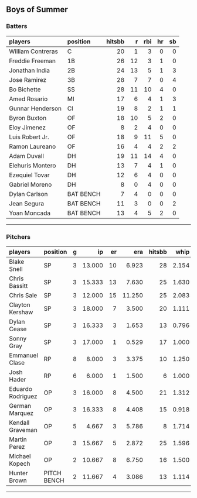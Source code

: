## Boys of Summer

### Batters

 
|players           |position  | hitsbb|  r| rbi| hr| sb| 
|:-----------------|:---------|------:|--:|---:|--:|--:| 
|William Contreras |C         |     20|  1|   3|  0|  0| 
|Freddie Freeman   |1B        |     26| 12|   3|  1|  0| 
|Jonathan India    |2B        |     24| 13|   5|  1|  3| 
|Jose Ramirez      |3B        |     28|  7|   7|  0|  4| 
|Bo Bichette       |SS        |     28| 11|  10|  4|  0| 
|Amed Rosario      |MI        |     17|  6|   4|  1|  3| 
|Gunnar Henderson  |CI        |     19|  8|   2|  1|  1| 
|Byron Buxton      |OF        |     18| 10|   5|  2|  0| 
|Eloy Jimenez      |OF        |      8|  2|   4|  0|  0| 
|Luis Robert Jr.   |OF        |     18|  9|  11|  5|  0| 
|Ramon Laureano    |OF        |     16|  4|   4|  2|  2| 
|Adam Duvall       |DH        |     19| 11|  14|  4|  0| 
|Elehuris Montero  |DH        |     13|  7|   4|  1|  0| 
|Ezequiel Tovar    |DH        |     12|  6|   4|  0|  0| 
|Gabriel Moreno    |DH        |      8|  0|   4|  0|  0| 
|Dylan Carlson     |BAT BENCH |      7|  4|   0|  0|  0| 
|Jean Segura       |BAT BENCH |     11|  3|   0|  0|  2| 
|Yoan Moncada      |BAT BENCH |     13|  4|   5|  2|  0| 


* * *

### Pitchers

 
|players           |position    |  g|     ip| er|    era| hitsbb|  whip| so|  w| sv| 
|:-----------------|:-----------|--:|------:|--:|------:|------:|-----:|--:|--:|--:| 
|Blake Snell       |SP          |  3| 13.000| 10|  6.923|     28| 2.154| 16|  0|  0| 
|Chris Bassitt     |SP          |  3| 15.333| 13|  7.630|     25| 1.630| 12|  1|  0| 
|Chris Sale        |SP          |  3| 12.000| 15| 11.250|     25| 2.083| 19|  1|  0| 
|Clayton Kershaw   |SP          |  3| 18.000|  7|  3.500|     20| 1.111| 17|  2|  0| 
|Dylan Cease       |SP          |  3| 16.333|  3|  1.653|     13| 0.796| 24|  2|  0| 
|Sonny Gray        |SP          |  3| 17.000|  1|  0.529|     17| 1.000| 19|  2|  0| 
|Emmanuel Clase    |RP          |  8|  8.000|  3|  3.375|     10| 1.250|  8|  1|  4| 
|Josh Hader        |RP          |  6|  6.000|  1|  1.500|      6| 1.000| 11|  0|  4| 
|Eduardo Rodriguez |OP          |  3| 16.000|  8|  4.500|     21| 1.312|  9|  0|  0| 
|German Marquez    |OP          |  3| 16.333|  8|  4.408|     15| 0.918| 13|  2|  0| 
|Kendall Graveman  |OP          |  5|  4.667|  3|  5.786|      8| 1.714|  4|  1|  0| 
|Martin Perez      |OP          |  3| 15.667|  5|  2.872|     25| 1.596| 16|  2|  0| 
|Michael Kopech    |OP          |  2| 10.667|  8|  6.750|     16| 1.500| 10|  0|  0| 
|Hunter Brown      |PITCH BENCH |  2| 11.667|  4|  3.086|     13| 1.114| 12|  1|  0| 


* * *


